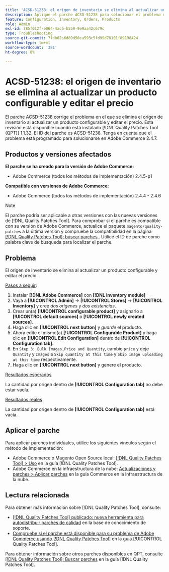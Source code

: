 ```yaml
---
title: 'ACSD-51238: el origen de inventario se elimina al actualizar un producto configurable y editar el precio'
description: Aplique el parche ACSD-51238 para solucionar el problema de Adobe Commerce en el que se elimina el origen de inventario al actualizar un producto configurable y editar el precio.
feature: Configuration, Inventory, Orders, Products
role: Admin
exl-id: 785f012f-e064-4ac6-b559-9e9aa42c679c
type: Troubleshooting
source-git-commit: 7fdb02a6d89d50ea593c5fd99d78101f89198424
workflow-type: tm+mt
source-wordcount: '381'
ht-degree: 0%

---
```


# ACSD-51238: el origen de inventario se elimina al actualizar un producto configurable y editar el precio

El parche ACSD-51238 corrige el problema en el que se elimina el origen de inventario al actualizar un producto configurable y editar el precio. Esta revisión está disponible cuando está instalado [!DNL Quality Patches Tool (QPT)] 1.1.32. El ID del parche es ACSD-51238. Tenga en cuenta que el problema está programado para solucionarse en Adobe Commerce 2.4.7.

## Productos y versiones afectados

**El parche se ha creado para la versión de Adobe Commerce:**

* Adobe Commerce (todos los métodos de implementación) 2.4.5-p1

**Compatible con versiones de Adobe Commerce:**

* Adobe Commerce (todos los métodos de implementación) 2.4.4 - 2.4.6

>[!NOTE]
>
>El parche podría ser aplicable a otras versiones con las nuevas versiones de [!DNL Quality Patches Tool]. Para comprobar si el parche es compatible con su versión de Adobe Commerce, actualice el paquete `magento/quality-patches` a la última versión y compruebe la compatibilidad en la página [[!DNL Quality Patches Tool]: buscar parches &#x200B;](<https://experienceleague.adobe.com/tools/commerce-quality-patches/index.html?lang=es>). Utilice el ID de parche como palabra clave de búsqueda para localizar el parche.

## Problema

El origen de inventario se elimina al actualizar un producto configurable y editar el precio.

<u>Pasos a seguir</u>:

1. Instalar **[!DNL Adobe Commerce]** con **[!DNL Inventory module]**
1. Vaya a **[!UICONTROL Admin]** -> **[!UICONTROL Stores]** -> **[!UICONTROL Inventory]** y cree *dos orígenes* y *dos existencias*.
1. Crear un(a) **[!UICONTROL configurable product]** y asignarlo a **[!UICONTROL default sources]** o **[!UICONTROL newly created sources]**.
1. Haga clic en **[!UICONTROL next button]** y *guarde* el producto.
1. Ahora edite el mismo(a) **[!UICONTROL Configurable Product]** y haga clic en **[!UICONTROL Edit Configuration]** dentro de **[!UICONTROL Configuration tab]**.
1. En `Step 3: Bulk Images,Price and Quantity`, cambie `price` y deje `Quantity` y `Images` a `Skip quantity at this time` y `Skip image uploading at this time` respectivamente.
1. Haga clic en **[!UICONTROL next button]** y genere el producto.

<u>Resultados esperados</u>

La cantidad por origen dentro de **[!UICONTROL Configuration tab]** no debe estar vacía.

<u>Resultados reales</u>

La cantidad por origen dentro de **[!UICONTROL Configuration tab]** está vacía.

## Aplicar el parche

Para aplicar parches individuales, utilice los siguientes vínculos según el método de implementación:

* Adobe Commerce o Magento Open Source local: [[!DNL Quality Patches Tool] > Uso](/help/tools/quality-patches-tool/usage.md) en la guía [!DNL Quality Patches Tool].
* Adobe Commerce en la infraestructura de la nube: [Actualizaciones y parches > Aplicar parches](https://experienceleague.adobe.com/docs/commerce-cloud-service/user-guide/develop/upgrade/apply-patches.html?lang=es) en la guía Commerce en la infraestructura de la nube.

## Lectura relacionada

Para obtener más información sobre [!DNL Quality Patches Tool], consulte:

* [[!DNL Quality Patches Tool] publicado: nueva herramienta para autodistribuir parches de calidad](https://experienceleague.adobe.com/es/docs/commerce-operations/tools/quality-patches-tool/quality-patches-tool-to-self-serve-quality-patches) en la base de conocimiento de soporte.
* [Compruebe si el parche está disponible para su problema de Adobe Commerce usando [!DNL Quality Patches Tool]](/help/tools/quality-patches-tool/patches-available-in-qpt/check-patch-for-magento-issue-with-magento-quality-patches.md) en la guía [!UICONTROL Quality Patches Tool].


Para obtener información sobre otros parches disponibles en QPT, consulte [[!DNL Quality Patches Tool]: Buscar parches](<https://experienceleague.adobe.com/tools/commerce-quality-patches/index.html?lang=es>) en la guía [!DNL Quality Patches Tool].
